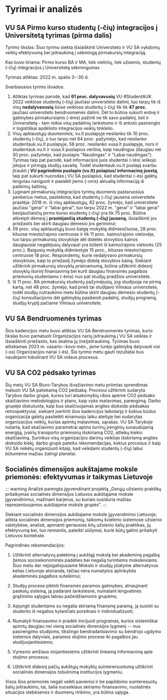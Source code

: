 # Tyrimai ir analizės

## VU SA Pirmo kurso studentų (-čių) integracijos į Universitetą tyrimas (pirma dalis)

Tyrimo tikslas: Šiuo tyrimu siekta išsiaiškinti Universiteto ir VU SA
vykdomų veiklų efektyvumą bei įsitraukimą į sėkmingą pirmakursių
integraciją.

Kas buvo tiriama: Pirmo kurso BA ir MA, tiek vietinių, tiek užsienio,
studentų (-čių) integracijos į Universitetą sėkmingumas

Tyrimas atliktas: 2022 m. spalio 3--30 d.

Svarbiausios tyrimo išvados:

1. Atliktas tyrimas parodė, kad **61 proc. dalyvavusių** VU #StudentAUK
2022 veiklose studentų (-čių) jaučiasi universiteto dalimi, tuo tarpų
tik iš visų **nedalyvavusių** šiose veiklose studentų (-čių) tik tik
**47 proc.** jaučiasi universiteto bendruomenės dalimi. Dėl to būtina
sukurti erdvę ir galimybes pirmakursiams (-ėms) pažinti ne tik savo
padalinį, bet ir Universitetą - tam reikia visų padalinių lankstumo ir
iš anksto pasirengto ir logistiškai apdėlioto integracijos veiklų
tinklelio.
2. Visų apklaustųjų duomenimis, vu.lt puslapyje nesilanko tik 10 proc.
studentų (-čių), o tuo tarpu net 64 proc. pažymėjo, kad nesilanko
studentauk.vu.lt puslapyje, 58 proc. nesilanko vusa.lt puslapyje, nors
ir studentauk.vu.lt ir vusa.lt puslapius vertina, kaip naudingus
(daugiau nei 50 proc. pažymėjo, kad puslapis "Naudingas" ir "Labai
naudingas"). Tyrimas taip pat parodė, kad informacijos juos studentai
(-tės) ieškojo įstojus ir pirmąją studijų savaitę. Todėl
studentauk.vu.lt puslapį svarbu įtraukti į **VU pagrindinio puslapio
(vu.lt) polapius/ informacinę juostą**, taip pat sukurti nuorodas į VU
SA puslapius, kad studentai (-ės) galėtų lengviau naviguoti ir pasiekti
jiems (-oms) aktualią informaciją iš patikimų šaltinių;
3. Lyginant pirmakursių integracijos tyrimų duomenis pastaruosius
penkerius metus, pastebima, kad studentų (-čių) jausena universitete
prastėja: 2018 m. iš visų apklaustųjų, 82 proc. žymėjo, kad universitete
jaučiasi "gerai" ir "labai gerai", tuo tarpu 2022 m. "gerai" ir "labai
gerai" besijaučiančių pirmo kurso studentų (-čių) yra tik 75 proc.
Būtina atkreipti dėmesį į **prastėjančią studentų (-čių) jauseną**,
išsiaiškinti jos priežastis bei skirti daugiau dėmesio jos gerinimui;
4. 59 proc. visų apklaustųjų buvo baigę mokyklą didmiesčiuose, 28 proc.
kituose miesto/rajono centruose ir tik 11 proc. kaimo/rajono vietovėje,
tuo tarpu pirmakursių stovykloje dėl didelės stovyklos kainos
daugiausiai negalėjusių dalyvauti yra būtent iš kaimo/rajono vietovės
(25 proc.). Baigusių mokyklą didmiestyje 15 proc., kituose miesto/rajono
centruose 18 proc. Respondentų, kurie nedalyvavo pirmakursių stovyklose,
kaip to priežastį žymėjo didelę stovyklos kainą. Siekiant užtikrinti
pirmakursių stovyklų prieinamumą, būtina užtikrinti didesnį stovyklų
išorinį finansavimą bei kurti daugiau finansinės pagalbos priemonių
studentams (-ėms) nuo pat studijų pradžios universitete.
5. Iš 11 proc. BA pirmakursių studentų pažymėjusių, jog studijuoja ne
pirmą kartą, net 48 proc. žymėjo, kad prieš tai studijavo Vilniaus
universitete, todėl studijų nutraukimo metu būtina skirti daugiau
dėmesio studentų (-čių) konsultacijoms dėl galimybių pasikeisti
padalinį, studijų programą, studijų kryptį pačiame Vilniaus
universitete.

## VU SA Bendruomenės tyrimas

Šios kadencijos metu buvo atliktas VU SA Bendruomenės
tyrimas, kurio tikslas buvo pamatuoti Organizacijos narių įsitraukimą į
VU SA veiklas ir išsiaiškinti priežastis, kas skatina jų
(ne)įsitraukimą. Tyrimas buvo atliekamas 2023 m. vasario--kovo mėn.,
jame turėjo galimybę dalyvauti visi (-os) Organizacijos nariai (-ės).
Šio tyrimo metu gauti rezultatai bus naudojami tobulinant VU SA vidaus
procesus.

## VU SA CO2 pėdsako tyrimas

Šių metų VU SA Biuro-Tarybos išvažiavimo metu priimtas sprendimas
matuoti VU SA paliekamą CO2 pėdsaką. Procesui užtikrinti sudaryta
Tarybos darbo grupė, kurios turi atsakomybių ribos apėmė CO2 pėdsako
skaičiavimo metodologijos ir plano, kaip vyks matavimas, parengimą.
Darbo grupėje diskutuota, kaip bus skaičiuojamas anglies dioksido
pėdsakas retrospektyviai, siekiant įvertinti šios kadencijos laikotarpį
ir kokius būdus organizacija galėtų pasitelkti einamuoju laiku ateityje
bei sudarytas organizacijos veiklų, kurias apimtų matavimas, sąrašas. VU
SA Taryboje nutarta, kad skačiavimo parametrai apims turimų įrenginių
sunaudojamą energiją, įvairių transporto priemonių išskiriamą CO2,
atliekų kiekio skaičiavimą. Surinkus visų organizacijos darinių veikloje
išskiriamą anglies dioksido kiekį, darbo grupė pateiks rekomendacijas,
kokius procesus ir kaip VU SA reikėtų organizuoti kitaip, kad veikdami
studentų (-čių) labui būtumėme mažiau žalingi planetai.

## Socialinės dimensijos aukštajame moksle priemonės: efektyvumas ir taikymas Lietuvoje

::: warning
Analizė parengta įgyvendinant projektą „Gerųjų užsienio praktikų
pritaikymas socialinės dimensijos Lietuvos aukštajame moksle
įgyvendinimui, mažinant barjerus, su kuriais susiduria mažiau
reprezentuojamos aukštajame moksle grupės".
:::

Siekiant socialinės dimensijos aukštajame moksle įgyvendinimo Lietuvoje,
atlikta socialinės dimensijos priemonių, taikomų švietimo sistemose
užsienio valstybėse, analizė, apimanti geriausias kitų užsienio šalių
praktikas, jų efektyvumą bei, tuo remiantis, pateikti siūlymai, kurie
būtų galimi pritaikyti Lietuvos kontekste.

Pagrindinės rekomendacijos:

1. Užtikrinti alternatyvų patekimą į aukštąjį mokslą bei akademinę
    pagalbą žemos socioekonominės padėties bei negalią turintiems
    moksleiviams. Šiuo metu dar neįsigaliojusiame Mokslo ir studijų
    įstatyme alternatyvus kelias Lietuvoje atsiranda, tačiau nėra
    numatytos aplinkybės akademinės pagalbos suteikimui;

2. Studijų procese plėtoti finansinės paramos galimybes, atnaujinant
    paskolų sistemą, ją padarant lankstesne, numatant lengvatines
    grąžinimo sąlygas labiau pažeidžiamoms grupėms;

3. Apjungti studentams su negalia skiriamą finansinę paramą, ją susieti
    su studento iš negalios kylančiais poreikiais ir individualizuoti;

4. Numatyti finansavimo ir pradėti inicijuoti programas, kurios
    sistemiškai apimtų daugiau nei vieną socialinės dimensijos lygmenį
    -- nuo pasirengimo studijoms, tikslingo bendradarbiavimo su bendrojo
    ugdymo sistemos dalyviais, paramos stojimo procese iki pagalbos jau
    studijuojantiesiems;

5. Vyresnio amžiaus stojantiesiems užtikrinti tinkamą informavimą apie
    stojimo procesus;

6. Užtikrinti didesnį pačių aukštųjų mokyklų suinterersuotumą
    užtikrinti socialinės dimensijos tobulinimą institucijos lygmeniu.

Visos šios priemonės negali veikti pavieniui ir be papildomo
suinteresuotų šalių įsitraukimo, tai, šalia nuoseklaus skiriamo
finansavimo, nuolatinės situacijos stebėsenos ir duomenų rinkimo, yra
būtina sąlyga.
